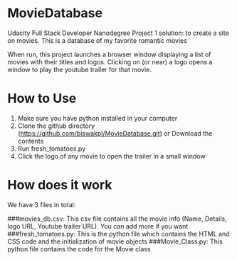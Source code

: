 # MovieDatabase

Udacity Full Stack Developer Nanodegree Project 1 solution: to create a site on movies.
This is a database of my favorite romantic movies

When run, this project launches a browser window displaying a list of movies with their titles and logos. Clicking on (or near) a logo opens a window to play the youtube trailer for that movie.

# How to Use

1. Make sure you have python installed in your computer
2. Clone the github directory (https://github.com/biswakpl/MovieDatabase.git) or Download the contents
3. Run fresh_tomatoes.py
4. Click the logo of any movie to open the trailer in a small window

# How does it work

We have 3 files in total:

###movies_db.csv: 
This csv file contains all the movie info (Name, Details, logo URL, Youtube trailer URL). You can add more if you want
###fresh_tomatoes.py: 
This is the python file which contains the HTML and CSS code and the initialization of movie objects
###Movie_Class.py: 
This python file contains the code for the Movie class
